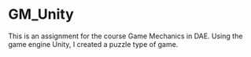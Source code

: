 # GM_Unity

This is an assignment for the course Game Mechanics in DAE. 
Using the game engine Unity, I created a puzzle type of game.
